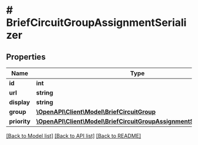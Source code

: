 # # BriefCircuitGroupAssignmentSerializer

## Properties

Name | Type | Description | Notes
------------ | ------------- | ------------- | -------------
**id** | **int** |  | [readonly]
**url** | **string** |  | [readonly]
**display** | **string** |  | [readonly]
**group** | [**\OpenAPI\Client\Model\BriefCircuitGroup**](BriefCircuitGroup.md) |  |
**priority** | [**\OpenAPI\Client\Model\BriefCircuitGroupAssignmentSerializerPriority**](BriefCircuitGroupAssignmentSerializerPriority.md) |  | [optional]

[[Back to Model list]](../../README.md#models) [[Back to API list]](../../README.md#endpoints) [[Back to README]](../../README.md)
